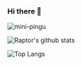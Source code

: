 ### Hi there 👋

<p align="left"> <img src="https://komarev.com/ghpvc/?username=brossetti1&label=PROFILE+VIEWS&color=0e75b6&style=plastic" alt="mini-pingu" /> </p>

![Raptor's github stats](https://github-readme-stats.vercel.app/api?username=brosseti1)

![Top Langs](https://github-readme-stats.vercel.app/api/top-langs/?username=brossetti1&layout=compact)

<!--
**brossetti1/brossetti1** is a ✨ _special_ ✨ repository because its `README.md` (this file) appears on your GitHub profile.

Here are some ideas to get you started:

- 🔭 I’m currently working on ...
- 🌱 I’m currently learning ...
- 👯 I’m looking to collaborate on ...
- 🤔 I’m looking for help with ...
- 💬 Ask me about ...
- 📫 How to reach me: ...
- 😄 Pronouns: ...
- ⚡ Fun fact: ...
-->
